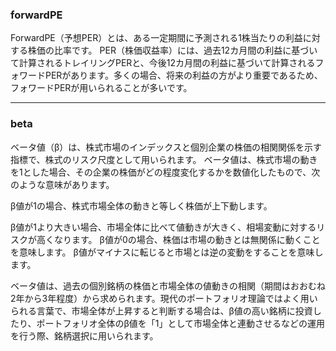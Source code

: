 


### forwardPE

ForwardPE（予想PER）とは、ある一定期間に予測される1株当たりの利益に対する株価の比率です。
PER（株価収益率）には、過去12カ月間の利益に基づいて計算されるトレイリングPERと、今後12カ月間の利益に基づいて計算されるフォワードPERがあります。多くの場合、将来の利益の方がより重要であるため、フォワードPERが用いられることが多いです。


---

### beta

ベータ値（β）は、株式市場のインデックスと個別企業の株価の相関関係を示す指標で、株式のリスク尺度として用いられます。
ベータ値は、株式市場の動きを1とした場合、その企業の株価がどの程度変化するかを数値化したもので、次のような意味があります。

β値が1の場合、株式市場全体の動きと等しく株価が上下動します。

β値が1より大きい場合、市場全体に比べて値動きが大きく、相場変動に対するリスクが高くなります。
β値が0の場合、株価は市場の動きとは無関係に動くことを意味します。
β値がマイナスに転じると市場とは逆の変動をすることを意味します。

ベータ値は、過去の個別銘柄の株価と市場全体の値動きの相関（期間はおおむね2年から3年程度）から求められます。現代のポートフォリオ理論ではよく用いられる言葉で、市場全体が上昇すると判断する場合は、β値の高い銘柄に投資したり、ポートフォリオ全体のβ値を「1」として市場全体と連動させるなどの運用を行う際、銘柄選択に用いられます。
